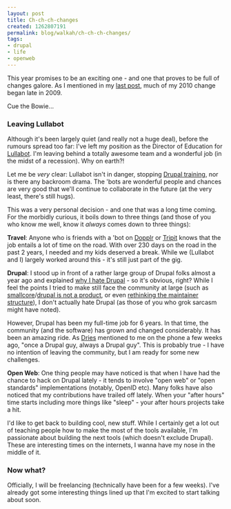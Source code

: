 ```yaml
---
layout: post
title: Ch-ch-ch-changes
created: 1262807191
permalink: blog/walkah/ch-ch-ch-changes/
tags:
- drupal
- life
- openweb
---
```

This year promises to be an exciting one - and one that proves to be full of changes galore. As I mentioned in my [last post](http://walkah.net/blog/walkah/2010), much of my 2010 change began late in 2009.

Cue the Bowie...

### Leaving Lullabot

Although it's been largely quiet (and really not a huge deal), before the rumours spread too far: I've left my position as the Director of Education for [Lullabot](http://www.lullabot.com/). I'm leaving behind a totally awesome team and a wonderful job (in the midst of a recession). Why on earth?!

Let me be *very* clear: Lullabot isn't in danger, stopping [Drupal training](http://www.lullabot.com/training), nor is there any backroom drama. The 'bots are wonderful people and chances are very good that we'll continue to collaborate in the future (at the very least, there's still hugs).

This was a very personal decision - and one that was a long time coming. For the morbidly curious, it boils down to three things (and those of you who know me well, know it *always* comes down to three things):

**Travel**: Anyone who is friends with a 'bot on [Dopplr](http://www.dopplr.com/traveller/walkah) or [Tripit](http://www.tripit.com/people/walkah) knows that the job entails a lot of time on the road. With over 230 days on the road in the past 2 years, I needed and my kids deserved a break. While we (Lullabot and I) largely worked around this - it's still just part of the gig.

**Drupal**: I stood up in front of a rather large group of Drupal folks almost a year ago and explained [why I hate Drupal](http://whyihatedrupal.com/) - so it's obvious, right? While I feel the points I tried to make still face the community at large (such as [smallcore](http://smallcore.org/)/[drupal is not a product](http://www.disambiguity.com/designing-for-the-wrong-target-audience/), or even [rethinking the maintainer structure](http://drupal4hu.com/node/229)), I don't actually hate Drupal (as those of you who grok sarcasm might have noted).

However, Drupal has been my full-time job for 6 years. In that time, the community (and the software) has grown and changed considerably. It has been an amazing ride. As [Dries](http://buytaert.net/) mentioned to me on the phone a few weeks ago, "once a Drupal guy, always a Drupal guy". This is probably true - I have no intention of leaving the community, but I am ready for some new challenges.

**Open Web**: One thing people may have noticed is that when I have had the chance to hack on Drupal lately - it tends to involve "open web" or "open standards" implementations (notably, OpenID etc). Many folks have also noticed that my contributions have trailed off lately. When your "after hours" time starts including more things like "sleep" - your after hours projects take a hit.

I'd like to get back to building cool, new stuff. While I certainly get a lot out of teaching people how to make the most of the tools available, I'm passionate about building the next tools (which doesn't exclude Drupal). These are interesting times on the internets, I wanna have my nose in the middle of it.

### Now what?

Officially, I will be freelancing (technically have been for a few weeks). I've already got some interesting things lined up that I'm excited to start talking about soon.
